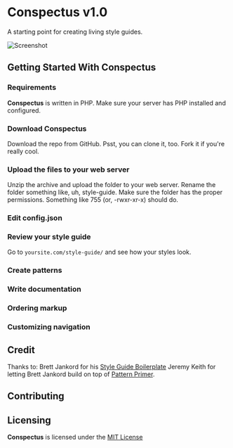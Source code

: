 Conspectus v1.0
==============================

A starting point for creating living style guides.

![Screenshot](http://bjankord.github.io/Style-Guide-Boilerplate/assets/screenshot-1.jpg)

## Getting Started With Conspectus

### Requirements
**Conspectus** is written in PHP. Make sure your server has PHP installed and configured.

### Download Conspectus
Download the repo from GitHub.
Psst, you can clone it, too. Fork it if you're really cool.

### Upload the files to your web server
Unzip the archive and upload the folder to your web server.
Rename the folder something like, uh, style-guide.
Make sure the folder has the proper permissions. Something like 755 (or, -rwxr-xr-x) should do.

### Edit config.json



### Review your style guide
Go to `yoursite.com/style-guide/` and see how your styles look.

### Create patterns


### Write documentation


### Ordering markup


### Customizing navigation


## Credit
Thanks to:
Brett Jankord for his [Style Guide Boilerplate](https://github.com/bjankord/Style-Guide-Boilerplate)
Jeremy Keith for letting Brett Jankord build on top of [Pattern Primer](https://github.com/adactio/Pattern-Primer).

## Contributing


## Licensing
**Conspectus** is licensed under the [MIT License](http://en.wikipedia.org/wiki/MIT_License)
